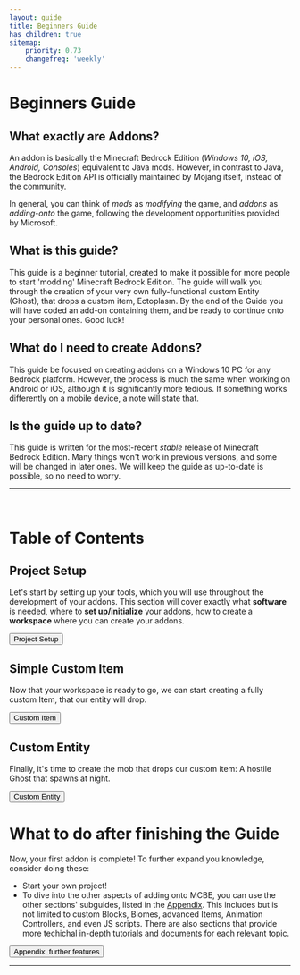 ```yaml
---
layout: guide
title: Beginners Guide
has_children: true
sitemap:
    priority: 0.73
    changefreq: 'weekly'
---
```


# Beginners Guide

## **What exactly are Addons?**

An addon is basically the Minecraft Bedrock Edition (_Windows 10, iOS, Android, Consoles_) equivalent to Java mods. However, in contrast to Java, the Bedrock Edition API is officially maintained by Mojang itself, instead of the community.

In general, you can think of _mods_ as _modifying_ the game, and _addons_ as _adding-onto_ the game, following the development opportunities provided by Microsoft.

## **What is this guide?**

This guide is a beginner tutorial, created to make it possible for more people to start 'modding' Minecraft Bedrock Edition. The guide will walk you through the creation of your very own fully-functional custom Entity (Ghost), that drops a custom item, Ectoplasm. By the end of the Guide you will have coded an add-on containing them, and be ready to continue onto your personal ones. Good luck!


## **What do I need to create Addons?**

This guide be focused on creating addons on a Windows 10 PC for any Bedrock platform. However, the process is much the same when working on Android or iOS, although it is significantly more tedious. If something works differently on a mobile device, a note will state that.

## **Is the guide up to date?**

This guide is written for the most-recent _stable_ release of Minecraft Bedrock Edition. Many things won't work in previous versions, and some will be changed in later ones. We will keep the guide as up-to-date is possible, so no need to worry.

---

&nbsp;

# Table of Contents

## Project Setup

Let's start by setting up your tools, which you will use throughout the development of your addons. This section will cover exactly what **software** is needed, where to **set up/initialize** your addons, how to create a **workspace** where you can create your addons.

<Button color="green">Project Setup</Button>


## Simple Custom Item

Now that your workspace is ready to go, we can start creating a fully custom Item, that our entity will drop.

<Button color="green">Custom Item</Button>

## Custom Entity

Finally, it's time to create the mob that drops our custom item: A hostile Ghost that spawns at night.

<Button color="green">Custom Entity</Button>

# What to do after finishing the Guide
Now, your first addon is complete! To further expand you knowledge, consider doing these:

- Start your own project!
- To dive into the other aspects of adding onto MCBE, you can use the other sections' subguides, listed in the [Appendix](/guide/appendix.html). This includes but is not limited to custom Blocks, Biomes, advanced Items, Animation Controllers, and even JS scripts. There are also sections that provide more techichal in-depth tutorials and documents for each relevant topic.

<Button color="green">Appendix: further features</Button>

---
